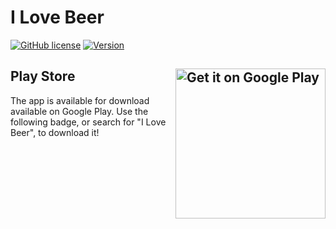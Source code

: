 # I Love Beer

[![GitHub license](https://img.shields.io/github/license/espositoandrea/I-Love-Beer.svg?style=for-the-badge)](https://github.com/espositoandrea/I-Love-Beer/blob/master/LICENSE)
[![Version](https://img.shields.ioithub/release/espositoandrea/I-Love-Beer.svg?style=for-the-badge)](https://github.com/espositoandrea/I-Love-Beer/releases/latest)

## Play Store <a href='https://play.google.com/store/apps/details?id=com.gamemax.ilovebeer&pcampaignid=MKT-Other-global-all-co-prtnr-py-PartBadge-Mar2515-1'><img align="right" width="240" alt='Get it on Google Play' src='https://play.google.com/intl/en_us/badges/images/generic/en_badge_web_generic.png'/></a>
The app is available for download available on Google Play. Use the following badge, or search for "I Love Beer", to download it!
